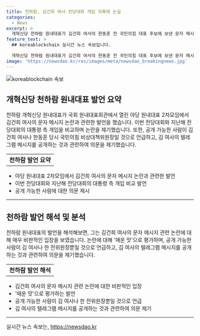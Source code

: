 ```yaml
---
title: 천하람, 김건희 여사 전당대회 개입 의혹에 눈길
categories:
  - News
excerpt: >
  개혁신당 천하람 원내대표가 김건희 여사의 한동훈 전 국민의힘 대표 후보에 보낸 문자 메시지 논란에 대해 발언했다. 그는 이 논란을 김 여사의 전당대회 개입으로 설명하며, 이번 전당대회 개입을 매운 맛으로 평가했다. 또한, 해당 메시지를 공개할 수 있는 사람이 김 여사나 한 전위원장일 것으로 보이며, 이에 대한 확신을 밝혔다. 그는 또한 이번 논란이 지난 논란보다 더 절박하다고 언급하며, 관련하여 윤석열과의 관련성을 언급했다.
feature_text: >
  ## koreablockchain 실시간 뉴스 속보입니다.

  개혁신당 천하람 원내대표가 김건희 여사의 한동훈 전 국민의힘 대표 후보에 보낸 문자 메시지 논란에 대해 발언했다. 그는 이 논란을 김 여사의 전당대회 개입으로 설명하며, 이번 전당대회 개입을 매운 맛으로 평가했다. 또한, 해당 메시지를 공개할 수 있는 사람이 김 여사나 한 전위원장일 것으로 보이며, 이에 대한 확신을 밝혔다. 그는 또한 이번 논란이 지난 논란보다 더 절박하다고 언급하며, 관련하여 윤석열과의 관련성을 언급했다.
image: 'https://newsdao.kr/res/images/meta/newsdao_breakingnews.jpg'
---
```


<p><img src="https://newsdao.kr/res/images/meta/newsdao_breakingnews.jpg" alt="koreablockchain 속보" /></p>

<h2 data-ke-size="size26">개혁신당 천하람 원내대표 발언 요약</h2>

<p data-ke-size="size16">천하람 개혁신당 원내대표가 국회 원내대표회관에서 열린 야당 원내대표 2차모임에서 김건희 여사의 문자 메시지 논란과 관련한 발언을 했습니다. 이번 전당대회와 지난해 전당대회의 대통령 측 개입을 비교하며 논란을 제기했습니다. 또한, 공개 가능한 사람이 김건희 여사나 한동훈 당시 국민의힘 비상대책위원장일 것으로 언급하고, 김 여사의 텔레그램 메시지를 공개하는 것과 관련하여 의문을 제기했습니다.</p>

<table>
  <tbody>
    <tr>
      <td style="text-align: center; height: 17px;"><b>천하람 발언 요약</b></td>
    </tr>
  </tbody>
</table>

<ul>
  <li>야당 원내대표 2차모임에서 김건희 여사의 문자 메시지 논란과 관련한 발언</li>
  <li>이번 전당대회와 지난해 전당대회의 대통령 측 개입 비교 발언</li>
  <li>공개 가능한 사람에 대한 의문 제시</li>
</ul>

<hr>

<h2 data-ke-size="size26">천하람 발언 해석 및 분석</h2>

<p data-ke-size="size16">천하람 원내대표의 발언을 해석해보면, 그는 김건희 여사의 문자 메시지 관련 논란에 대해 매우 비판적인 입장을 보였습니다. 논란에 대해 '매운 맛'으로 평가하며, 공개 가능한 사람이 김 여사나 한 전위원장뿐일 것으로 언급하고, 김 여사의 텔레그램 메시지를 공개하는 것과 관련하여 의문을 제기했습니다.</p>

<table>
  <tbody>
    <tr>
      <td style="text-align: center; height: 17px;"><b>천하람 발언 해석</b></td>
    </tr>
  </tbody>
</table>

<ul>
  <li>김건희 여사의 문자 메시지 관련 논란에 대한 비판적인 입장</li>
  <li>'매운 맛'으로 평가하는 발언</li>
  <li>공개 가능한 사람이 김 여사나 한 전위원장뿐일 것으로 언급</li>
  <li>김 여사의 텔레그램 메시지를 공개하는 것과 관련하여 의문 제기</li>
</ul>

<hr>
실시간 뉴스 속보는, <a href="https://newsdao.kr" rel="dofollow">https://newsdao.kr</a>



